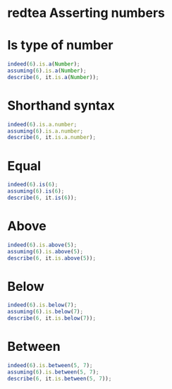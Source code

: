 redtea Asserting numbers
===

# Is type of number

```javascript
indeed(6).is.a(Number);
assuming(6).is.a(Number);
describe(6, it.is.a(Number));
```

# Shorthand syntax

```javascript
indeed(6).is.a.number;
assuming(6).is.a.number;
describe(6, it.is.a.number);
```

# Equal

```javascript
indeed(6).is(6);
assuming(6).is(6);
describe(6, it.is(6));
```

# Above

```javascript
indeed(6).is.above(5);
assuming(6).is.above(5);
describe(6, it.is.above(5));
```

# Below

```javascript
indeed(6).is.below(7);
assuming(6).is.below(7);
describe(6, it.is.below(7));
```

# Between

```javascript
indeed(6).is.between(5, 7);
assuming(6).is.between(5, 7);
describe(6, it.is.between(5, 7));
```
